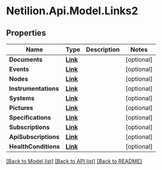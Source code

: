 # Netilion.Api.Model.Links2
## Properties

Name | Type | Description | Notes
------------ | ------------- | ------------- | -------------
**Documents** | [**Link**](Link.md) |  | [optional] 
**Events** | [**Link**](Link.md) |  | [optional] 
**Nodes** | [**Link**](Link.md) |  | [optional] 
**Instrumentations** | [**Link**](Link.md) |  | [optional] 
**Systems** | [**Link**](Link.md) |  | [optional] 
**Pictures** | [**Link**](Link.md) |  | [optional] 
**Specifications** | [**Link**](Link.md) |  | [optional] 
**Subscriptions** | [**Link**](Link.md) |  | [optional] 
**ApiSubscriptions** | [**Link**](Link.md) |  | [optional] 
**HealthConditions** | [**Link**](Link.md) |  | [optional] 

[[Back to Model list]](../README.md#documentation-for-models) [[Back to API list]](../README.md#documentation-for-api-endpoints) [[Back to README]](../README.md)

